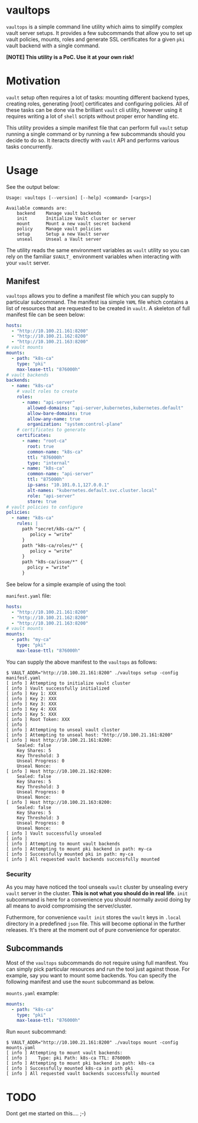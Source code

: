 # vaultops

`vaultops` is a simple command line utility which aims to simplify complex vault server setups. It provides a few subcommands that allow you to set up vault policies, mounts, roles and generate SSL certificates for a given `pki` vault backend with a single command.

**[NOTE] This utility is a PoC. Use it at your own risk!**

# Motivation

`vault` setup often requires a lot of tasks: mounting different backend types, creating roles, generating [root] certificates and configuring policies. All of these tasks can be done via the brilliant `vault` cli utility, however using it requires writing a lot of `shell` scripts without proper error handling etc.

This utility provides a simple manifest file that can perform full `vault` setup running a single command or by running a few subcommands should you decide to do so. It iteracts directly with `vault` API and performs various tasks concurrently.

# Usage

See the output below:

```
Usage: vaultops [--version] [--help] <command> [<args>]

Available commands are:
    backend    Manage vault backends
    init       Initialize Vault cluster or server
    mount      Mount a new vault secret backend
    policy     Manage vault policies
    setup      Setup a new Vault server
    unseal     Unseal a Vault server
```

The utility reads the same environment variables as `vault` utility so you can rely on the familiar `$VAULT_` environment variables when interacting with your `vault` server.

## Manifest

`vaultops` allows you to define a manifest file which you can supply to particular subcommand. The manifest isa simple `YAML` file which contains a list of resources that are requested to be created in `vault`. A skeleton of full manifest file can be seen below:

```yaml
hosts:
  - "http://10.100.21.161:8200"
  - "http://10.100.21.162:8200"
  - "http://10.100.21.163:8200"
# vault mounts
mounts:
  - path: "k8s-ca"
    type: "pki"
    max-lease-ttl: "876000h"
# vault backends
backends:
  - name: "k8s-ca"
    # vault roles to create
    roles:
      - name: "api-server"
        allowed-domains: "api-server,kubernetes,kubernetes.default"
        allow-bare-domains: true
        allow-any-name: true
        organization: "system:control-plane"
    # certificates to generate
    certificates:
      - name: "root-ca"
        root: true
        common-name: "k8s-ca"
        ttl: "876000h"
        type: "internal"
      - name: "k8s-ca"
        common-name: "api-server"
        ttl: "875000h"
        ip-sans: "10.101.0.1,127.0.0.1"
        alt-names: "kubernetes.default.svc.cluster.local"
        role: "api-server"
        store: true
# vault policies to configure
policies:
  - name: "k8s-ca"
    rules: |
      path "secret/k8s-ca/*" {
         policy = "write"
      }
      path "k8s-ca/roles/*" {
         policy = "write"
      }
      path "k8s-ca/issue/*" {
        policy = "write"
      }
```

See below for a simple example of using the tool:

`manifest.yaml` file:

```yaml
hosts:
  - "http://10.100.21.161:8200"
  - "http://10.100.21.162:8200"
  - "http://10.100.21.163:8200"
# vault mounts
mounts:
  - path: "my-ca"
    type: "pki"
    max-lease-ttl: "876000h"
```

You can supply the above manifest to the `vaultops` as follows:

```
$ VAULT_ADDR="http://10.100.21.161:8200" ./vaultops setup -config manifest.yaml
[ info ] Attempting to initialize vault cluster
[ info ] Vault successfully initialized
[ info ] Key 1: XXX
[ info ] Key 2: XXX
[ info ] Key 3: XXX
[ info ] Key 4: XXX
[ info ] Key 5: XXX
[ info ] Root Token: XXX
[ info ]
[ info ] Attempting to unseal vault cluster
[ info ] Attempting to unseal host: "http://10.100.21.161:8200"
[ info ] Host http://10.100.21.161:8200:
	Sealed: false
	Key Shares: 5
	Key Threshold: 3
	Unseal Progress: 0
	Unseal Nonce:
[ info ] Host http://10.100.21.162:8200:
	Sealed: false
	Key Shares: 5
	Key Threshold: 3
	Unseal Progress: 0
	Unseal Nonce:
[ info ] Host http://10.100.21.163:8200:
	Sealed: false
	Key Shares: 5
	Key Threshold: 3
	Unseal Progress: 0
	Unseal Nonce:
[ info ] Vault successfully unsealed
[ info ]
[ info ] Attempting to mount vault backends
[ info ] Attempting to mount pki backend in path: my-ca
[ info ] Successfully mounted pki in path: my-ca
[ info ] All requested vault backends successfully mounted
```


### Security

As you may have noticed the tool unseals `vault` cluster by unsealing every `vault` server in the cluster. **This is not what you should do in real life**. `init` subcommand is here for a convenience you should normally avoid doing by all means to avoid compromising the server/cluster.

Futhermore, for convenience `vault init` stores the `vault` keys in `.local` directory in a predefined `json` file. This will become optional in the further releases. It's there at the moment out of pure convenience for operator.

## Subcommands

Most of the `vaultops` subcommands do not require using full manifest. You can simply pick particular resources and run the tool just against those. For example, say you want to mount some backends. You can specify the following manifest and use the `mount` subcommand as below.

`mounts.yaml` example:

```yaml
mounts:
  - path: "k8s-ca"
    type: "pki"
    max-lease-ttl: "876000h"
```

Run `mount` subcommand:

```
$ VAULT_ADDR="http://10.100.21.161:8200" ./vaultops mount -config mounts.yaml
[ info ] Attempting to mount vault backends:
[ info ] 	Type: pki Path: k8s-ca TTL: 876000h
[ info ] Attempting to mount pki backend in path: k8s-ca
[ info ] Successfully mounted k8s-ca in path pki
[ info ] All requested vault backends successfully mounted
```

# TODO

Dont get me started on this.... ;-)
